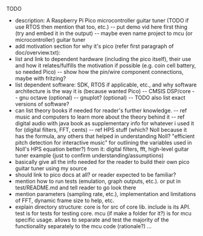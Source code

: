 TODO
- description: A Raspberry Pi Pico microcontroller guitar tuner (TODO
if use RTOS then mention that too, etc.)
-- put demo vid here first thing (try and embed it in the output)
-- maybe even name project to mcu (or microcontroller) guitar tuner
- add motivation section for why it's pico (refer first paragraph of doc/overview.txt):
- list and link to dependent hardware (including the pico itself), their use and how
it relates/fulfills the motivation if possible (e.g. coin cell battery, so needed Pico)
-- show how the pin/wire component connections, maybe with fritzing? 
- list dependent software: SDK, RTOS if applicable, etc., and why software architecture
is the way it is (because wanted Pico)
-- CMSIS DSP/core
-- gnu octave (optional)
-- gnuplot? (optional)
-- TODO also list exact versions of software?
- can list theory books if needed for reader's further knowledge. 
-- ref music and computers to learn more about the theory behind it
-- ref digital audio with java book as supplementary info for whatever i used it for
(digital filters, FFT, cents)
-- ref HPS stuff (which? Noll because it has the formula, any others that helped
in understanding Noll? "efficient pitch detection for interactive music" for outlining
the variables used in Noll's HPS equation better?)
from it: digital filters, fft, high-level guitar tuner example (just to confirm
understanding/assumptions)
- basically give all the info needed for the reader to build their own pico guitar
tuner using my source
- should link to pico docs at all? or reader expected to be familiar? 
- mention how to run tests (emulation, graph outputs, etc.). or put in test/README.md and
tell reader to go look there
- mention parameters (sampling rate, etc.), implementation and limitations of FFT, 
dynamic frame size to help, etc.
- explain directory structure: core is for src of core lib. include is its API.
test is for tests for testing core. mcu (if make a folder for it?) is for mcu 
specific usage. allows to separate and test the majority of the functionality
separately to the mcu code (rationale?) ...
